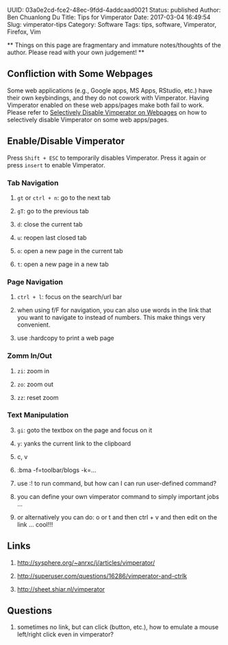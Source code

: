 UUID: 03a0e2cd-fce2-48ec-9fdd-4addcaad0021
Status: published
Author: Ben Chuanlong Du
Title: Tips for Vimperator
Date: 2017-03-04 16:49:54
Slug: vimperator-tips
Category: Software
Tags: tips, software, Vimperator, Firefox, Vim

**
Things on this page are fragmentary and immature notes/thoughts of the author. 
Please read with your own judgement!
**

## Confliction with Some Webpages

Some web applications (e.g., Google apps, MS Apps, RStudio, etc.) have their own keybindings, 
and they do not cowork with Vimperator. 
Having Vimperator enabled on these web apps/pages make both fail to work.
Please refer to 
[Selectively Disable Vimperator on Webpages](http://www.legendu.net/en/blog/selectively-disable-vimperator/)
on how to selectively disable Vimperator on some web apps/pages.

## Enable/Disable Vimperator
 
Press `Shift + ESC` to temporarily disables Vimperator.
Press it again or press `insert` to enable Vimperator. 

### Tab Navigation

1. `gt` or `ctrl + n`: go to the next tab 

2. `gT`: go to the previous tab

3. `d`: close the current tab

4. `u`: reopen last closed tab

5. `o`: open a new page in the current tab

6. `t`: open a new page in a new tab

### Page Navigation

1. `ctrl + l`: focus on the search/url bar

8. when using f/F for navigation, 
you can also use words in the link that you want to navigate to instead of numbers. 
This make things very convenient.

9. use :hardcopy to print a web page

### Zomm In/Out

1. `zi`: zoom in

2. `zo`: zoom out

3. `zz`: reset zoom 

### Text Manipulation

3. `gi`: goto the textbox on the page and focus on it

6. `y`: yanks the current link to the clipboard

2. c, v

3. :bma -f=toolbar/blogs -k=... 

4. use :! to run command, but how can I can run user-defined command? 

7. you can define your own vimperator command to simply important jobs ...


8. or alternatively you can do: o or t and then ctrl + v and then edit on the link ... cool!!!

## Links

1. <http://sysphere.org/~anrxc/j/articles/vimperator/>

2. <http://superuser.com/questions/16286/vimperator-and-ctrlk>

3. <http://sheet.shiar.nl/vimperator> 


## Questions

1. sometimes no link, but can click (button, etc.), how to emulate a mouse left/right click even in vimperator?

